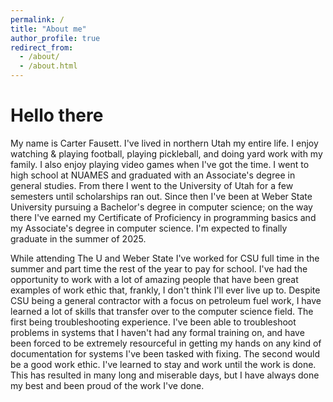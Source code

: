 ```yaml
---
permalink: /
title: "About me"
author_profile: true
redirect_from: 
  - /about/
  - /about.html
---
```


Hello there
======

My name is Carter Fausett. I've lived in northern Utah my entire life. I enjoy watching & playing football, playing pickleball, and doing yard work with my family. I also enjoy playing video games when I've got the time.
I went to high school at NUAMES and graduated with an Associate's degree in general studies. From there I went to the University of Utah for a few semesters until scholarships ran out. Since then I've been at Weber State University pursuing a Bachelor's degree in computer science; on the way there I've earned my Certificate of Proficiency in programming basics and my Associate's degree in computer science. I'm expected to finally graduate in the summer of 2025.

While attending The U and Weber State I've worked for CSU full time in the summer and part time the rest of the year to pay for school. I've had the opportunity to work with a lot of amazing people that have been great examples of work ethic that, frankly, I don't think I'll ever live up to. Despite CSU being a general contractor with a focus on petroleum fuel work, I have learned a lot of skills that transfer over to the computer science field. The first being troubleshooting experience. I've been able to troubleshoot problems in systems that I haven't had any formal training on, and have been forced to be extremely resourceful in getting my hands on any kind of documentation for systems I've been tasked with fixing. The second would be a good work ethic. I've learned to stay and work until the work is done. This has resulted in many long and miserable days, but I have always done my best and been proud of the work I've done.
